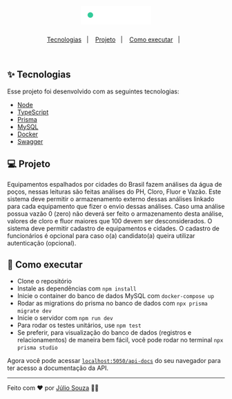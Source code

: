 <h1 align="center">
  <img alt="AugenEngenharia" title="AugenEngenharia" src=".github/logo.png" width="163px" height="43px"/>  
</h1>

<p align="center">
  <a href="#-tecnologias">Tecnologias</a>&nbsp;&nbsp;&nbsp;|&nbsp;&nbsp;&nbsp;
  <a href="#-projeto">Projeto</a>&nbsp;&nbsp;&nbsp;|&nbsp;&nbsp;&nbsp;
  <a href="#-como-executar">Como executar</a>&nbsp;&nbsp;&nbsp;|&nbsp;&nbsp;&nbsp;  
</p>

<br>

## ✨ Tecnologias

Esse projeto foi desenvolvido com as seguintes tecnologias:

- [Node](https://nodejs.org/en/)
- [TypeScript](https://www.typescriptlang.org/)
- [Prisma](https://www.prisma.io/)
- [MySQL](https://www.mysql.com/)
- [Docker](https://www.docker.com/)
- [Swagger](https://swagger.io/)

## 💻 Projeto

Equipamentos espalhados por cidades do Brasil fazem análises da água de poços, nessas leituras são feitas análises do PH, Cloro, Fluor e Vazão. Este sistema deve permitir o armazenamento externo dessas análises linkado para cada equipamento que fizer o envio dessas análises. Caso uma análise possua vazão 0 (zero) não deverá ser feito o armazenamento desta análise, valores de cloro e fluor maiores que 100 devem ser desconsiderados. O sistema deve permitir cadastro de equipamentos e cidades. O cadastro de funcionários é opcional para caso o(a) candidato(a) queira utilizar autenticação (opcional).

## 🚀 Como executar

- Clone o repositório
- Instale as dependências com `npm install`
- Inicie o container do banco de dados MySQL com `docker-compose up`
- Rodar as migrations do prisma no banco de dados com `npx prisma migrate dev`
- Inicie o servidor com `npm run dev`
- Para rodar os testes unitários, use `npm test`
- Se preferir, para visualização do banco de dados (registros e relacionamentos) de maneira bem fácil, você pode
rodar no terminal `npx prisma studio`

Agora você pode acessar [`localhost:5050/api-docs`](http://localhost:5050/api-docs) do seu navegador para ter acesso a documentação da API.

---

Feito com ♥ por [Júlio Souza](https://www.linkedin.com/in/j%C3%BAlio-souza-079351213/) 👋🏻 